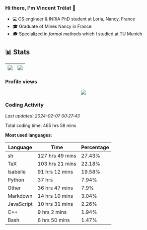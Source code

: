 ### Hi there, I'm Vincent Trélat 👋

-   💻 CS engineer & INRIA PhD student at Loria, Nancy, France
-   🎓 Graduate of Mines Nancy in France
-   🎓 Specialized in _formal methods_ which I studied at TU Munich

## 📊 **Stats**

| <img align="center" src="https://readme-stats.clckblog.space/api?username=VTrelat&show_icons=true&include_all_commits=true&theme=tokyonight&hide_border=true" /> | <img align="center" src="https://readme-stats.clckblog.space/api/top-langs/?username=VTrelat&layout=compact&theme=tokyonight&hide_border=true" /> |
| ---------------------------------------------------------------------------------------------------------------------------------------------------------------- | ------------------------------------------------------------------------------------------------------------------------------------------------- |

### Profile views

<p align="center">
 <img src="https://profile-counter.glitch.me/VTrelat/count.svg" />
</p>

<!--automations-->
### Coding Activity
_Last updated: 2024-02-07 00:27:43_

Total coding time: 465 hrs 58 mins

**Most used languages**:

| Language | Time | Percentage |
| ------------- | ------------- | ------------- |
| sh | 127 hrs 49 mins | 27.43% |
| TeX | 103 hrs 21 mins | 22.18% |
| Isabelle | 91 hrs 12 mins | 19.58% |
| Python | 37 hrs | 7.94% |
| Other | 36 hrs 47 mins | 7.9% |
| Markdown | 14 hrs 10 mins | 3.04% |
| JavaScript | 10 hrs 31 mins | 2.26% |
| C++ | 9 hrs 2 mins | 1.94% |
| Bash | 6 hrs 50 mins | 1.47% |

